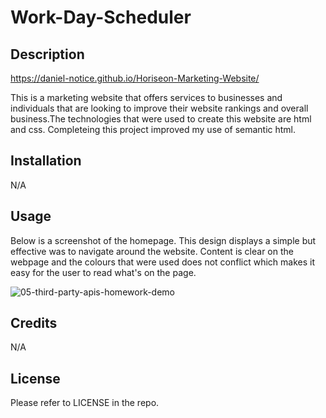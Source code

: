# Work-Day-Scheduler

## Description

https://daniel-notice.github.io/Horiseon-Marketing-Website/

This is a marketing website that offers services to businesses and individuals that are looking to improve their website rankings and overall business.The technologies that were used to create this website are html and css. Completeing this project improved my use of semantic html.

## Installation

N/A

## Usage

Below is a screenshot of the homepage. This design displays a simple but effective was to navigate around the website. Content is clear on the webpage and the colours that were used does not conflict which makes it easy for the user to read what's on the page.

![05-third-party-apis-homework-demo](https://github.com/Daniel-Notice/Horiseon-Marketing-Website/assets/144740252/2806f18a-c5ab-4e97-a9e1-37f2ced90497)


## Credits

N/A

## License

Please refer to LICENSE in the repo.
